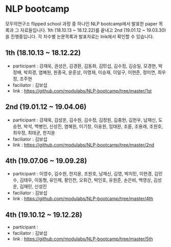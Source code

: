 # NLP bootcamp 
모두의연구소 flipped school 과정 중 하나인 NLP bootcamp에서 발표한 paper 목록과 그 자료들입니다.  1th (18.10.13 ~ 18.12.22)를 끝내고 2nd (19.01.12 ~ 19.03.30)을 진행중입니다. 각 차수별 논문목록과 발표자료는 link에서 확인할 수 있습니다.

## 1th (18.10.13 ~ 18.12.22)
+ participant : 강재욱, 권성은, 김경환, 김동화, 김민섭, 김수정, 김승일, 모경현, 박정배, 박희경, 염혜원, 원종국, 윤훈상, 이명재, 이승재, 이일구, 이현준, 정미연, 최우정, 조주현
+ faciliator : 김보섭
+ link : https://github.com/modulabs/NLP-bootcamp/tree/master/1st

## 2nd (19.01.12 ~ 19.04.06)
+ participant : 강재욱, 김성운, 김수원, 김수정, 김정원, 김충현, 김현우, 남재신, 도승헌, 박석, 백병인, 신성진, 염혜원, 이기창, 이웅원, 임태완, 조륜, 조용래, 조원호, 최우정, 최태균, 한지윤
+ faciliator : 김보섭
+ link : https://github.com/modulabs/NLP-bootcamp/tree/master/2nd

## 4th (19.07.06 ~ 19.09.28)
+ participant : 이영수, 김수원, 한지윤, 조원호, 남재신, 김영, 박지민, 이현경, 김민수, 김태우, 이동형, 유인제, 황인천, 오휘건, 박인호, 유원준, 손은비, 백영상, 김성운, 김재민, 신성진
+ faciliator : 김보섭
+ link : https://github.com/modulabs/NLP-bootcamp/tree/master/4th

## 4th (19.10.12 ~ 19.12.28)
+ participant : 
+ faciliator : 김보섭
+ link : https://github.com/modulabs/NLP-bootcamp/tree/master/5th
